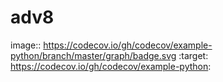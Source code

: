 # adv8
image:: https://codecov.io/gh/codecov/example-python/branch/master/graph/badge.svg
  :target: https://codecov.io/gh/codecov/example-python:
